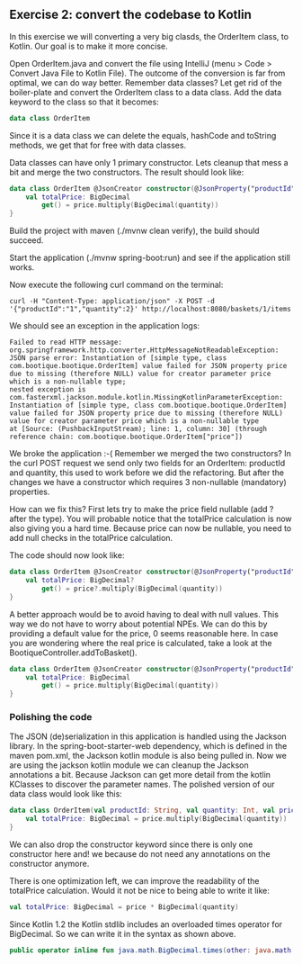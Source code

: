 ## Exercise 2: convert the codebase to Kotlin

In this exercise we will converting a very big clasds, the OrderItem class, to Kotlin. Our goal is to make it more concise.

Open OrderItem.java and convert the file using IntelliJ (menu > Code > Convert Java File to Kotlin File). The outcome of the conversion is far from optimal, we can do way better. Remember data classes? Let get rid of the boiler-plate and convert the OrderItem class to a data class. Add the data keyword to the class so that it becomes:

```kotlin
data class OrderItem
```

Since it is a data class we can delete the equals, hashCode and toString methods, we get that for free with data classes. 

Data classes can have only 1 primary constructor. Lets cleanup that mess a bit and merge the two constructors. The result should look like:

```kotlin
data class OrderItem @JsonCreator constructor(@JsonProperty("productId") val productId: String, @JsonProperty("quantity") val quantity: Int, val price: BigDecimal) {
    val totalPrice: BigDecimal
        get() = price.multiply(BigDecimal(quantity))
}
```

Build the project with maven (./mvnw clean verify), the build should succeed.

Start the application (./mvnw spring-boot:run) and see if the application still works. 

Now execute the following curl command on the terminal:

```                                                                                                                                                                                                                                                                                                                                                            
curl -H "Content-Type: application/json" -X POST -d '{"productId":"1","quantity":2}' http://localhost:8080/baskets/1/items
```

We should see an exception in the application logs:

```
Failed to read HTTP message: org.springframework.http.converter.HttpMessageNotReadableException: 
JSON parse error: Instantiation of [simple type, class com.bootique.bootique.OrderItem] value failed for JSON property price due to missing (therefore NULL) value for creator parameter price which is a non-nullable type; 
nested exception is com.fasterxml.jackson.module.kotlin.MissingKotlinParameterException: Instantiation of [simple type, class com.bootique.bootique.OrderItem] value failed for JSON property price due to missing (therefore NULL) value for creator parameter price which is a non-nullable type
at [Source: (PushbackInputStream); line: 1, column: 30] (through reference chain: com.bootique.bootique.OrderItem["price"])
```

We broke the application :-( Remember we merged the two constructors? In the curl POST request we send only two fields for an OrderItem: productId and quantity, this used to work before we did the refactoring. But after the changes we have a constructor which requires 3 non-nullable (mandatory) properties. 

How can we fix this? First lets try to make the price field nullable (add ? after the type). You will probable notice that the totalPrice calculation is now also giving you a hard time. Because price can now be nullable, you need to add null checks in the totalPrice calculation.

The code should now look like:

```kotlin
data class OrderItem @JsonCreator constructor(@JsonProperty("productId") val productId: String, @JsonProperty("quantity") val quantity: Int, val price: BigDecimal?) {
    val totalPrice: BigDecimal?
        get() = price?.multiply(BigDecimal(quantity))
}
```

A better approach would be to avoid having to deal with null values. This way we do not have to worry about potential NPEs. We can do this by providing a default value for the price, 0 seems reasonable here. In case you are wondering where the real price is calculated, take a look at the BootiqueController.addToBasket().

```kotlin
data class OrderItem @JsonCreator constructor(@JsonProperty("productId") val productId: String, @JsonProperty("quantity") val quantity: Int, val price: BigDecimal = BigDecimal.ZERO) {
    val totalPrice: BigDecimal
        get() = price.multiply(BigDecimal(quantity))
}
```

### Polishing the code

The JSON (de)serialization in this application is handled using the Jackson library. In the spring-boot-starter-web dependency, which is defined in the maven pom.xml, the Jackson kotlin module is also being pulled in. Now we are using the jackson kotlin module we can cleanup the Jackson annotations a bit. Because Jackson can get more detail from the kotlin KClasses to discover the parameter names. The polished version of our data class would look like this:

```kotlin
data class OrderItem(val productId: String, val quantity: Int, val price: BigDecimal = BigDecimal.ZERO) {
    val totalPrice: BigDecimal = price.multiply(BigDecimal(quantity))
}
```
We can also drop the constructor keyword since there is only one constructor here and! we because do not need any annotations on the constructor anymore.

There is one optimization left, we can improve the readability of the totalPrice calculation. Would it not be nice to being able to write it like:

```kotlin
val totalPrice: BigDecimal = price * BigDecimal(quantity)
```

Since Kotlin 1.2 the Kotlin stdlib includes an overloaded times operator for BigDecimal. So we can write it in the syntax as shown above.

```kotlin
public operator inline fun java.math.BigDecimal.times(other: java.math.BigDecimal): java.math.BigDecimal
```